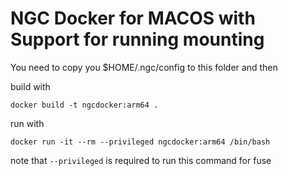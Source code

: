 # NGC Docker for MACOS with Support for running mounting

You need to copy you $HOME/.ngc/config to this folder and then

build with

```
docker build -t ngcdocker:arm64 .
``` 

run with 

```
docker run -it --rm --privileged ngcdocker:arm64 /bin/bash
```

note that `--privileged` is required to run this command for fuse
